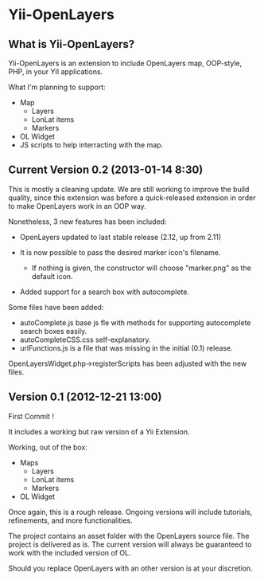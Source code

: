 Yii-OpenLayers
=====

What is Yii-OpenLayers?
--------------
Yii-OpenLayers is an extension to include OpenLayers map, OOP-style, PHP, in your YII applications.

What I'm planning to support:
- Map
	- Layers
	- LonLat items
	- Markers
- OL Widget
- JS scripts to help interracting with the map.


Current Version 0.2 (2013-01-14 8:30)
--------------

This is mostly a cleaning update. We are still working to improve the
build quality, since this extension was before a quick-released extension in order
to make OpenLayers work in an OOP way.

Nonetheless, 3 new features has been included:

- OpenLayers updated to last stable release (2.12, up from 2.11)

- It is now possible to pass the desired marker icon's filename.
	- If nothing is given, the constructor will choose "marker.png" as the default icon.

- Added support for a search box with autocomplete.

Some files have been added:

- autoComplete.js base js fle with methods for supporting autocomplete search boxes easily.
- autoCompleteCSS.css self-explanatory.
- urlFunctions.js is a file that was missing in the initial (0.1) release.

OpenLayersWidget.php->registerScripts has been adjusted with the new files.

Version 0.1 (2012-12-21 13:00)
--------------

First Commit !

It includes a working but raw version of a Yii Extension.

Working, out of the box:

- Maps
	- Layers
	- LonLat items
	- Markers
- OL Widget

Once again, this is a rough release. Ongoing versions will include tutorials, refinements, and
more functionalities.

The project contains an asset folder with the OpenLayers source file. The project is delivered
as is. The current version will always be guaranteed to work with the included version of OL.

Should you replace OpenLayers with an other version is at your discretion.